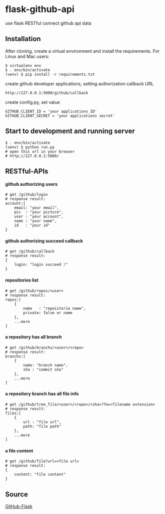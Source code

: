 # flask-github-api
use flask RESTful connect github api data

## Installation
After cloning, create a virtual environment and install the requirements. For Linux and Mac users:

```
$ virtualenv env
$ . env/bin/activate
(venv) $ pip install -r requirements.txt
```
create github developer applications, setting authorization callback URL
```
http://127.0.0.1:5000/github/callback
```
create config.py, set value
```
GITHUB_CLIENT_ID = 'your applications ID'
GITHUB_CLIENT_SECRET = 'your applications secret'
```

## Start to development and running server
```
$ . env/bin/activate
(venv) $ python run.py
# open this url in your browser
# http://127.0.0.1:5000/
```

## RESTful-APIs

#### github authorizing users
```
# get /github/login
# response result:
account:{
    email: "your email",
    pic  : "your picture",
    user : "your account",
    name : "your name",
    id   : "your id"
}
```
#### github authorizing succeed callback
```
# get /github/callback
# response result:
{
    login: "login succeed !"
}
```
#### repositories list
```
# get /github/repos/<user>
# response result:
repos:[
    {
        name   : "repositorie name",
        private: false or name
    },
    ...more
]
```
#### a repository has all branch
```
# get /github/branchs/<user>/<repo>
# response result:
branchs:[
    {
        name: "branch name",
        sha : "commit sha"
    },
    ...more
]
```
#### a repository branch has all file info
```
# get /github/tree_file/<user>/<repo>/<sha>?fe=<filename extension>
# response result:
files:[
    {
        url : "file url",
        path: "file path"
    },
    ...more
]
```
#### a file content
```
# get /github/file?url=<file url>
# response result:
{
    content: "file content"
}
```

## Source
[GitHub-Flask](https://github-flask.readthedocs.org/en/latest/)
